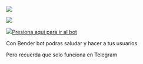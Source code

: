 <img src="https://previews.dropbox.com/p/thumb/ABDGuzEgJgMTvjTHFWfCtfMqtCzMyuPMjOkFB_DBpruJuJrgQqORMteB90f71COYlmN_fqpr-41T1cW72FmfIh7ZeLcGm8UJwEidKJgE-p7oVHN0yic2BBJSfxDo7n0Hdu-6O_Jc0J0Hd0mk9dAs8xeScuZS0TMWq1AcKEdjaBKagVINbYy436Blb7tyS9MTLuSO6UGu-gIF2OI7rH78DjdJ9EejQZKvS1t0YOoO1b8knhF3S8CAZqKXdlBlXkRj-2AVW36WfwxzJhCmTW9n_w2bEj3ElYy_veyfHXLvCful7lxKgXeFoKamfKAQvID2ltz0EZm6l-octBM5odEtnRt9_0v5u5CM9bMJJ5-JT7l2eQ/p.png?fv_content=true&size_mode=5"/>

<a href="https://github.com/v2414/benderbot-/blob/master/LICENSE"><img src="https://img.shields.io/badge/License-MIT-blue.svg"></a>

<p><a href="https://t.me/Official_bender_bot"><img src="https://img.icons8.com/color/48/000000/telegram-app.png"/>Presiona aqui para ir al bot</a></p>

Con Bender bot podras saludar y hacer a tus usuarios 

Pero recuerda que solo funciona en Telegram
